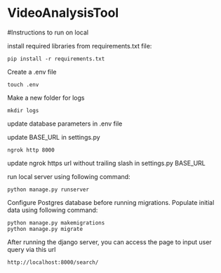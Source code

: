# VideoAnalysisTool

#Instructions to run on local

install required libraries from requirements.txt file:

`pip install -r requirements.txt`


Create a .env file
```
touch .env
```


Make a new folder for logs
```
mkdir logs
```


update database parameters in .env file


update BASE_URL in settings.py
```
ngrok http 8000
```
update ngrok https url without trailing slash in settings.py BASE_URL


run local server using following command:
```
python manage.py runserver
```

Configure Postgres database before running migrations. Populate initial data using following command:
```
python manage.py makemigrations 
python manage.py migrate
```

After running the django server, you can access the page to input user query via this url
```
http://localhost:8000/search/
```

